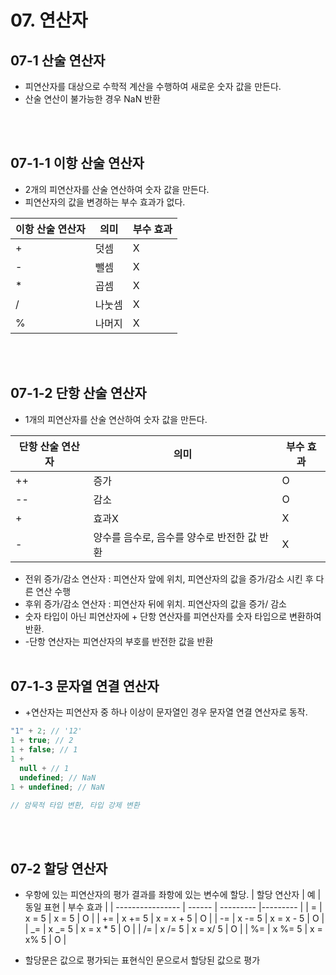 # 07. 연산자

## 07-1 산술 연산자

- 피연산자를 대상으로 수학적 계산을 수행하여 새로운 숫자 값을 만든다.
- 산술 연산이 불가능한 경우 NaN 반환

<br/>
<br/>

## 07-1-1 이항 산술 연산자

- 2개의 피연산자를 산술 연산하여 숫자 값을 만든다.
- 피연산자의 값을 변경하는 부수 효과가 없다.

| 이항 산술 연산자 | 의미   | 부수 효과 |
| ---------------- | ------ | --------- |
| +                | 덧셈   | X         |
| -                | 뺄셈   | X         |
| \*               | 곱셈   | X         |
| /                | 나눗셈 | X         |
| %                | 나머지 | X         |

<br/>
<br/>

## 07-1-2 단항 산술 연산자

- 1개의 피연산자를 산술 연산하여 숫자 값을 만든다.

| 단항 산술 연산자 | 의미                                        | 부수 효과 |
| ---------------- | ------------------------------------------- | --------- |
| ++               | 증가                                        | O         |
| --               | 감소                                        | O         |
| +                | 효과X                                       | X         |
| -                | 양수를 음수로, 음수를 양수로 반전한 값 반환 | X         |

- 전위 증가/감소 연산자 : 피연산자 앞에 위치, 피연산자의 값을 증가/감소 시킨 후 다른 연산 수행
- 후위 증가/감소 연산자 : 피연산자 뒤에 위치. 피연산자의 값을 증가/ 감소
- 숫자 타입이 아닌 피연산자에 + 단항 연산자를 피연산자를 숫자 타입으로 변환하여 반환.
- -단항 연산자는 피연산자의 부호를 반전한 값을 반환
  <br/>
  <br/>

## 07-1-3 문자열 연결 연산자

- +연산자는 피연산자 중 하나 이상이 문자열인 경우 문자열 연결 연산자로 동작.

```javascript
"1" + 2; // '12'
1 + true; // 2
1 + false; // 1
1 +
  null + // 1
  undefined; // NaN
1 + undefined; // NaN

// 암묵적 타입 변환, 타입 강제 변환
```

<br/>
<br/>

## 07-2 할당 연산자

- 우항에 있는 피연산자의 평가 결과를 좌항에 있는 변수에 할당.
  | 할당 연산자 | 예 | 동일 표현 | 부수 효과 |
  | ---------------- | ------ | --------- |--------- |
  | = | x = 5 | x = 5 | O |
  | += | x += 5 | x = x + 5 | O |
  | -= | x -= 5 | x = x - 5 | O |
  | _= | x _= 5 | x = x \* 5 | O |
  | /= | x /= 5 | x = x/ 5 | O |
  | %= | x %= 5 | x = x% 5 | O |

- 할당문은 값으로 평가되는 표현식인 문으로서 할당된 값으로 평가
